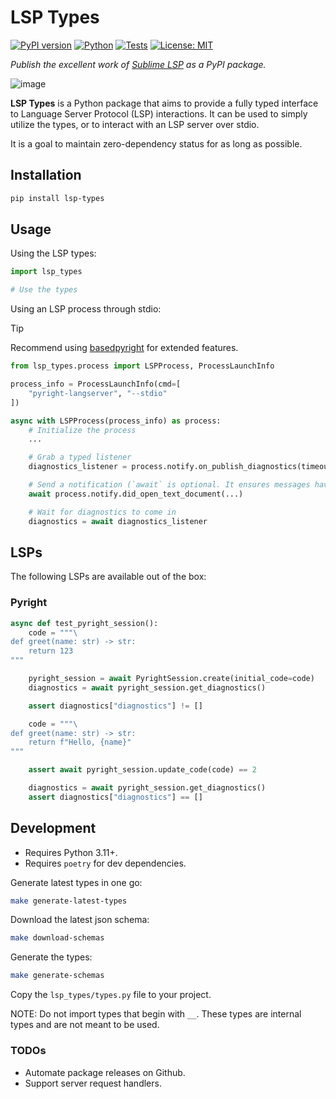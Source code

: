 # LSP Types

[![PyPI version](https://badge.fury.io/py/lsp-types.svg)](https://badge.fury.io/py/lsp-types)
[![Python](https://img.shields.io/badge/python-3.11%2B-blue.svg)](https://www.python.org/downloads/)
[![Tests](https://github.com/Mazyod/lsp-python-types/actions/workflows/python-tests.yml/badge.svg)](https://github.com/Mazyod/lsp-python-types/actions/workflows/python-tests.yml)
[![License: MIT](https://img.shields.io/badge/License-MIT-yellow.svg)](https://opensource.org/licenses/MIT)

_Publish the excellent work of [Sublime LSP](https://github.com/sublimelsp/lsp-python-types) as a PyPI package._

![image](https://github.com/user-attachments/assets/12b6016a-8e62-4058-8c74-26fcdee1122a)


__LSP Types__ is a Python package that aims to provide a fully typed interface to Language Server Protocol (LSP) interactions. It can be used to simply utilize the types, or to interact with an LSP server over stdio.

It is a goal to maintain zero-dependency status for as long as possible.

## Installation

```sh
pip install lsp-types
```

## Usage

Using the LSP types:

```python
import lsp_types

# Use the types
```

Using an LSP process through stdio:

> [!TIP]
> Recommend using [basedpyright](https://github.com/DetachHead/basedpyright) for extended features.

```python
from lsp_types.process import LSPProcess, ProcessLaunchInfo

process_info = ProcessLaunchInfo(cmd=[
    "pyright-langserver", "--stdio"
])

async with LSPProcess(process_info) as process:
    # Initialize the process
    ...

    # Grab a typed listener
    diagnostics_listener = process.notify.on_publish_diagnostics(timeout=1.0)

    # Send a notification (`await` is optional. It ensures messages have been drained)
    await process.notify.did_open_text_document(...)

    # Wait for diagnostics to come in
    diagnostics = await diagnostics_listener
```

## LSPs

The following LSPs are available out of the box:

### Pyright

```python
async def test_pyright_session():
    code = """\
def greet(name: str) -> str:
    return 123
"""

    pyright_session = await PyrightSession.create(initial_code=code)
    diagnostics = await pyright_session.get_diagnostics()

    assert diagnostics["diagnostics"] != []

    code = """\
def greet(name: str) -> str:
    return f"Hello, {name}"
"""

    assert await pyright_session.update_code(code) == 2

    diagnostics = await pyright_session.get_diagnostics()
    assert diagnostics["diagnostics"] == []
```

## Development

- Requires Python 3.11+.
- Requires `poetry` for dev dependencies.

Generate latest types in one go:
```sh
make generate-latest-types
```

Download the latest json schema:
```sh
make download-schemas
```

Generate the types:
```sh
make generate-schemas
```

Copy the `lsp_types/types.py` file to your project.

NOTE: Do not import types that begin with `__`. These types are internal types and are not meant to be used.

### TODOs

- Automate package releases on Github.
- Support server request handlers.
